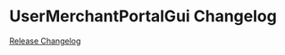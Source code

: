 # UserMerchantPortalGui Changelog

[Release Changelog](https://github.com/spryker/user-merchant-portal-gui/releases)
